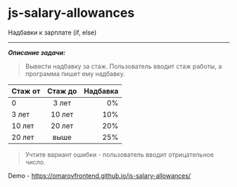 # js-salary-allowances
Надбавки к зарплате (if, else)

---

***Описание задачи:***
> Вывести надбавку за стаж. Пользователь вводит стаж работы, а программа пишет ему надбавку.

| **Стаж от** | **Стаж до**  |**Надбавка**|
| ----------- |:------------:| ----------:|
| 0           | 3 лет        | 0%         |
| 3 лет       | 10 лет       | 10%        |
| 10 лет      | 20 лет       | 20%        |
| 20 лет      | выше         | 25%        |

> Учтите вариант ошибки - пользователь вводит отрицательное число.

Demo - https://omarovfrontend.github.io/js-salary-allowances/
